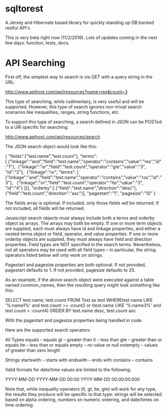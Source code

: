 # sqltorest
A Jersey and Hibernate based library for quickly standing up DB backed restful API's

This is very beta right now (11/2/2016). Lots of updates coming in the next few days: function, tests, docs.

# API Searching

First off, the simplest way to search is via GET with a query string in the URL:

http://www.apihost.com/api/resources?name=res&count=3

This type of searching, while rudimentary, is very useful and will be supported. However, this type of search ignores non-trivial search scenarios like inequalities, ranges, string functions, etc.

To support this type of searching, a search defined in JSON can be POSTed to a URI specific for searching:

http://www.apihost.com/api/resources/search

The JSON search object would look like this:

{
"fields":["test.name","test.count"],
"terms":[ {"linkage":"and","field":"test.name","operator":"contains","value":"res","id":"1"}, 
    {"linkage":"or","field":"test.count","operator":"gte","value":"3", "id":"2"}, 
    {"linkage":"or", "terms": [
        {"linkage":"and","field":"test.name","operator":"contains","value":"ros","id":"3"},  
        {"linkage":"or","field":"test.count","operator":"lte","value":"3", "id":"4"} ]}],
"orderby":[ {"field":"test.name","direction":"desc"}, 
    {"field":"test.count","direction":"asc"}],
"pagestart":"1",
"pagesize":"10"
}

The fields array is optional. If included, only those fields will be returned. If not included, all fields will be returned.

Javascript search objects must always include both a terms and orderby object as arrays. The arrays may both be empty. If one or more term objects are supplied, each must always have id and linkage properties, and either a nested terms object or field, operator, and value properties. If one or more orderby objects are supplied, they must always have field and direction properties. Field types are NOT specified in the search terms. Nevertheless, not all operators may be used with all field types – in particular, the string operators listed below will only work on strings.

Pagestart and pagesize properties are both optional. If not provided, pagestart defaults to 1. If not provided, pagesize defaults to 25.

As an example, if the above search object were executed against a table named common_names, then the resulting query might look something like this:

SELECT test.name, test.count
FROM Test as test
WHEREtest.name LIKE '%:name1%' and
test.count >= :count2 or
(test.name LIKE '%:name3%' and
test.count < :count4)
ORDER BY test.name desc, test.count asc

With the pagestart and pagesize properties being handled in code.

Here are the supported search operators:

All Types
equals - equals
gt – greater than
lt – less than
gte – greater than or equals
lte – less than or equals
empty – no value or null
notempty – values of greater than zero length

Strings
startswith – starts with
endswith – ends with
contains – contains

Valid formats for date/time values are limited to the following:

YYYY-MM-DD
YYYY-MM-DD 00:00
YYYY-MM-DD 00:00:00.000

Note that, while inequality operators (lt, gt, lte, gte) will work for any type, the results they produce will be specific to that type: strings will be selected based on alpha ordering, numbers on numeric ordering, and date/times on time ordering.
